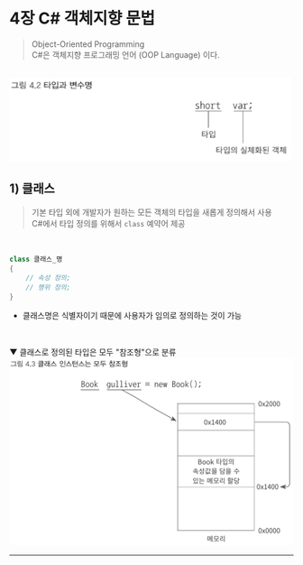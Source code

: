 # 4장 C# 객체지향 문법
> Object-Oriented Programming    
> C#은 객체지향 프로그래밍 언어 (OOP Language) 이다.
<br>

<img src="./Images/4_2.png" width="500"/>

## 1) 클래스
> 기본 타입 외에 개발자가 원하는 모든 객체의 타입을 새롭게 정의해서 사용    
> C#에서 타입 정의를 위해서 `class` 예약어 제공
<br>

````csharp
class 클래스_명
{
    // 속성 정의;
    // 행위 정의;
}
````
- 클래스명은 식별자이기 때문에 사용자가 임의로 정의하는 것이 가능
<br>

▼ 클래스로 정의된 타입은 모두 "참조형"으로 분류
<img src="./Images/4_3.png" width="600"/>

****
<br>


